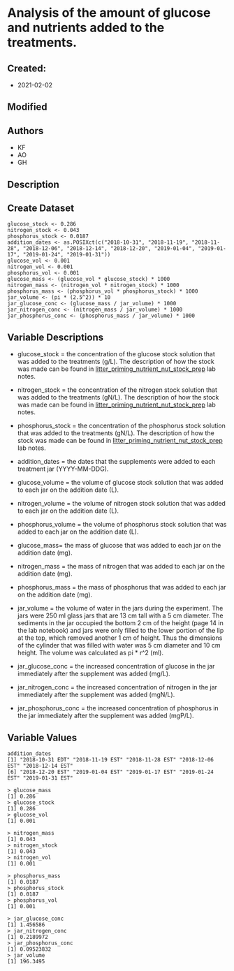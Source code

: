 # Analysis of the amount of glucose and nutrients added to the treatments.

## Created:

* 2021-02-02

## Modified

## Authors

* KF
* AO
* GH

## Description

## Create Dataset

    glucose_stock <- 0.286
    nitrogen_stock <- 0.043
    phosphorus_stock <- 0.0187
    addition_dates <- as.POSIXct(c("2018-10-31", "2018-11-19", "2018-11-28", "2018-12-06", "2018-12-14", "2018-12-20", "2019-01-04", "2019-01-17", "2019-01-24", "2019-01-31"))
    glucose_vol <- 0.001
    nitrogen_vol <- 0.001
    phosphorus_vol <- 0.001
    glucose_mass <- (glucose_vol * glucose_stock) * 1000
    nitrogen_mass <- (nitrogen_vol * nitrogen_stock) * 1000
    phosphorus_mass <- (phosphorus_vol * phosphorus_stock) * 1000
    jar_volume <- (pi * (2.5^2)) * 10
    jar_glucose_conc <- (glucose_mass / jar_volume) * 1000
    jar_nitrogen_conc <- (nitrogen_mass / jar_volume) * 1000
    jar_phosphorus_conc <- (phosphorus_mass / jar_volume) * 1000

## Variable Descriptions

* glucose_stock = the concentration of the glucose stock solution that was added to the treatments (g/L). The description of how the stock was made can be found in [litter_priming_nutrient_nut_stock_prep](https://docs.google.com/document/d/1qf_M_EQpM8oQec1bGvvScHu9cLStaY0TueYi5lqEyg0/edit?usp=sharing) lab notes.

* nitrogen_stock = the concentration of the nitrogen stock solution that was added to the treatments (gN/L). The description of how the stock was made can be found in [litter_priming_nutrient_nut_stock_prep](https://docs.google.com/document/d/1qf_M_EQpM8oQec1bGvvScHu9cLStaY0TueYi5lqEyg0/edit?usp=sharing) lab notes.

* phosphorus_stock = the concentration of the phosphorus stock solution that was added to the treatments (gN/L). The description of how the stock was made can be found in [litter_priming_nutrient_nut_stock_prep](https://docs.google.com/document/d/1qf_M_EQpM8oQec1bGvvScHu9cLStaY0TueYi5lqEyg0/edit?usp=sharing) lab notes.

* addition_dates = the dates that the supplements were added to each treatment jar (YYYY-MM-DDG).

* glucose_volume = the volume of glucose stock solution that was added to each jar on the addition date (L).

* nitrogen_volume = the volume of nitrogen stock solution that was added to each jar on the addition date (L).

* phosphorus_volume = the volume of phosphorus stock solution that was added to each jar on the addition date (L).

* glucose_mass= the mass of glucose that was added to each jar on the addition date (mg).

* nitrogen_mass = the mass of nitrogen that was added to each jar on the addition date (mg).

* phosphorus_mass = the mass of phosphorus that was added to each jar on the addition date (mg).

* jar_volume = the volume of water in the jars during the experiment. The jars were 250 ml glass jars that are 13 cm tall with a 5 cm diameter. The sediments in the jar occupied the bottom 2 cm of the height (page 14 in the lab notebook) and jars were only filled to the lower portion of the lip at the top, which removed another 1 cm of height. Thus the dimensions of the cylinder that was filled with water was 5 cm diameter and 10 cm height. The volume was calculated as pi * r^2 (ml).

* jar_glucose_conc = the increased concentration of glucose in the jar immediately after the supplement was added (mg/L).

* jar_nitrogen_conc = the increased concentration of nitrogen in the jar immediately after the supplement was added (mgN/L).

* jar_phosphorus_conc = the increased concentration of phosphorus in the jar immediately after the supplement was added (mgP/L).
    
## Variable Values
    
    addition_dates
    [1] "2018-10-31 EDT" "2018-11-19 EST" "2018-11-28 EST" "2018-12-06 EST" "2018-12-14 EST"
    [6] "2018-12-20 EST" "2019-01-04 EST" "2019-01-17 EST" "2019-01-24 EST" "2019-01-31 EST"

    > glucose_mass
    [1] 0.286
    > glucose_stock
    [1] 0.286
    > glucose_vol
    [1] 0.001
    
    > nitrogen_mass
    [1] 0.043
    > nitrogen_stock
    [1] 0.043
    > nitrogen_vol
    [1] 0.001
    
    > phosphorus_mass
    [1] 0.0187
    > phosphorus_stock
    [1] 0.0187
    > phosphorus_vol
    [1] 0.001
    
    > jar_glucose_conc
    [1] 1.456586
    > jar_nitrogen_conc
    [1] 0.2189972
    > jar_phosphorus_conc
    [1] 0.09523832
    > jar_volume
    [1] 196.3495